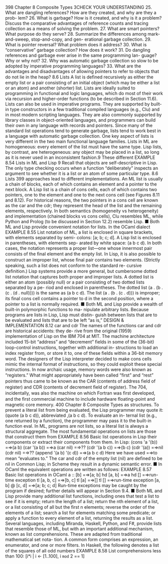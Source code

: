 398
Chapter 8 Composite Types
3CHECK YOUR UNDERSTANDING
25. What are dangling references? How are they created, and why are they a prob-
lem?
26. What is garbage? How is it created, and why is it a problem? Discuss the
comparative advantages of reference counts and tracing collection as a means
of solving the problem.
27. What are smart pointers? What purpose do they serve?
28. Summarize the differences among mark-and-sweep, stop-and-copy, and gen-
erational garbage collection.
29. What is pointer reversal? What problem does it address?
30. What is “conservative” garbage collection? How does it work?
31. Do dangling references and garbage ever arise in the same programming lan-
guage? Why or why not?
32. Why was automatic garbage collection so slow to be adopted by imperative
programming languages?
33. What are the advantages and disadvantages of allowing pointers to refer to
objects that do not lie in the heap?
8.6
Lists
A list is deﬁned recursively as either the empty list or a pair consisting of an initial
object (which may be either a list or an atom) and another (shorter) list. Lists
are ideally suited to programming in functional and logic languages, which do
most of their work via recursion and higher-order functions (to be described in
Section 11.6).
Lists can also be used in imperative programs. They are supported by built-
in type constructors in a few traditional compiled languages (e.g., Clu) and in
most modern scripting languages. They are also commonly supported by library
classes in object-oriented languages, and programmers can build their own in any
language with records and pointers. Since many of the standard list operations
tend to generate garbage, lists tend to work best in a language with automatic
garbage collection.
One key aspect of lists is very different in the two main functional language
families. Lists in ML are homogeneous: every element of the list must have the
same type. Lisp lists, by contrast, are heterogeneous: any object may be placed
in a list, so long as it is never used in an inconsistent fashion.9 These different
EXAMPLE 8.54
Lists in ML and Lisp
9
Recall that objects are self-descriptive in Lisp. The only type checking occurs when a function
“deliberately” inspects an argument to see whether it is a list or an atom of some particular type.
8.6 Lists
399
approaches lead to different implementations. An ML list is usually a chain of
blocks, each of which contains an element and a pointer to the next block. A
Lisp list is a chain of cons cells, each of which contains two pointers, one to the
element and one to the next cons cell (see Figures 8.11 and 8.12). For historical
reasons, the two pointers in a cons cell are known as the car and the cdr; they
represent the head of the list and the remaining elements, respectively. In both
semantics (homogeneity vs heterogeneity) and implementation (chained blocks
vs cons cells), Clu resembles ML, while Python and Prolog (to be discussed in
Section 12.2) resemble Lisp.
■
Both ML and Lisp provide convenient notation for lists. In the OCaml dialect
EXAMPLE 8.55
List notation
of ML, a list is enclosed in square brackets, with elements separated by semi-
colons: [a; b; c; d]. A Lisp list is enclosed in parentheses, with elements sep-
arated by white space: (a b c d). In both cases, the notation represents a proper
list—one whose innermost pair consists of the ﬁnal element and the empty list.
In Lisp, it is also possible to construct an improper list, whose ﬁnal pair contains
two elements. (Strictly speaking, such a list does not conform to the standard re-
cursive deﬁnition.) Lisp systems provide a more general, but cumbersome dotted
list notation that captures both proper and improper lists. A dotted list is either
an atom (possibly null) or a pair consisting of two dotted lists separated by a pe-
riod and enclosed in parentheses. The dotted list (a . (b . (c . (d . null)))) is
the same as (a b c d). The list (a . (b . (c . d))) is improper; its ﬁnal cons cell
contains a pointer to d in the second position, where a pointer to a list is normally
required.
■
Both ML and Lisp provide a wealth of built-in polymorphic functions to ma-
nipulate arbitrary lists. Because programs are lists in Lisp, Lisp must distin-
guish between lists that are to be evaluated and lists that are to be left “as is,”
DESIGN & IMPLEMENTATION
8.12 car and cdr
The names of the functions car and cdr are historical accidents: they de-
rive from the original (1959) implementation of Lisp on the IBM 704 at MIT.
The machine architecture included 15-bit “address” and “decrement” ﬁelds in
some of the (36-bit) loop-control instructions, together with additional in-
structions to load an index register from, or store it to, one of these ﬁelds
within a 36-bit memory word. The designers of the Lisp interpreter decided
to make cons cells mimic the internal format of instructions, so they could
exploit these special instructions. In now archaic usage, memory words were
also known as “registers.” What might appropriately have been called “ﬁrst”
and “rest” pointers thus came to be known as the CAR (contents of address
ﬁeld of register) and CDR (contents of decrement ﬁeld of register). The 704,
incidentally, was also the machine on which Fortran was ﬁrst developed, and
the ﬁrst commercial machine to include hardware ﬂoating-point and magnetic
core memory.
400
Chapter 8 Composite Types
as structures. To prevent a literal list from being evaluated, the Lisp programmer
may quote it: (quote (a b c d)), abbreviated ‚(a b c d). To evaluate an in-
ternal list (e.g., one returned by a function), the programmer may pass it to the
built-in function eval. In ML, programs are not lists, so a literal list is always a
structural aggregate.
The most fundamental operations on lists are those that construct them from
EXAMPLE 8.56
Basic list operations in Lisp
their components or extract their components from them. In Lisp:
(cons 'a '(b))
=⇒(a b)
(car '(a b))
=⇒a
(car nil)
=⇒??
(cdr '(a b c))
=⇒(b c)
(cdr '(a))
=⇒nil
(cdr nil)
=⇒??
(append '(a b) '(c d))
=⇒(a b c d)
Here we have used =⇒to mean “evaluates to.” The car and cdr of the empty list
(nil) are deﬁned to be nil in Common Lisp; in Scheme they result in a dynamic
semantic error.
■
In OCaml the equivalent operations are written as follows:
EXAMPLE 8.57
Basic list operations in
OCaml
a :: [b]
=⇒[a; b]
hd [a, b]
=⇒a
hd []
=⇒run-time exception
tl [a, b, c]
=⇒[b, c]
tl [a]
=⇒[]
tl []
=⇒run-time exception
[a, b] @ [c, d]
=⇒[a; b; c; d]
Run-time exceptions may be caught by the program if desired; further details will
appear in Section 9.4.
■
Both ML and Lisp provide many additional list functions, including ones that
test a list to see if it is empty; return the length of a list; return the nth element
of a list, or a list consisting of all but the ﬁrst n elements; reverse the order of the
elements of a list; search a list for elements matching some predicate; or apply a
function to every element of a list, returning the results as a list.
Several languages, including Miranda, Haskell, Python, and F#, provide lists
that resemble those of ML, but with an important additional mechanism, known
as list comprehensions. These are adapted from traditional mathematical set nota-
tion. A common form comprises an expression, an enumerator, and one or more
ﬁlters. In Haskell, the following denotes a list of the squares of all odd numbers
EXAMPLE 8.58
List comprehensions
less than 100:
[i*i | i <- [1..100], i `mod` 2 == 1]
